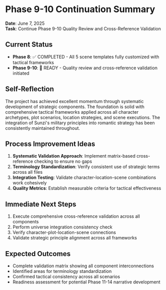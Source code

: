 # Phase 9-10 Continuation Summary

**Date**: June 7, 2025  
**Task**: Continue Phase 9-10 Quality Review and Cross-Reference Validation

## Current Status
- **Phase 8**: ✅ COMPLETED - All 5 scene templates fully customized with tactical frameworks
- **Phase 9-10**: 🚀 READY - Quality review and cross-reference validation initiated

## Self-Reflection
The project has achieved excellent momentum through systematic development of strategic components. The foundation is solid with comprehensive tactical frameworks applied across all character archetypes, plot scenarios, location strategies, and scene executions. The integration of Sunzi's military principles into romantic strategy has been consistently maintained throughout.

## Process Improvement Ideas
1. **Systematic Validation Approach**: Implement matrix-based cross-reference checking to ensure no gaps
2. **Terminology Standardization**: Verify consistent use of strategic terms across all files
3. **Integration Testing**: Validate character-location-scene combinations work cohesively
4. **Quality Metrics**: Establish measurable criteria for tactical effectiveness

## Immediate Next Steps
1. Execute comprehensive cross-reference validation across all components
2. Perform universe integration consistency check
3. Verify character-plot-location-scene connections
4. Validate strategic principle alignment across all frameworks

## Expected Outcomes
- Complete validation matrix showing all component interconnections
- Identified areas for terminology standardization
- Confirmed tactical consistency across all scenarios
- Readiness assessment for potential Phase 11-14 narrative development
